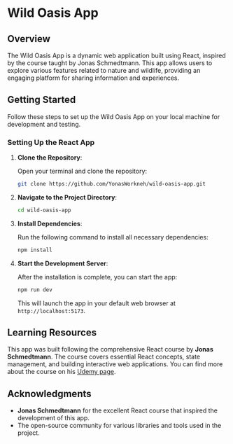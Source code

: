# Wild Oasis App

## Overview

The Wild Oasis App is a dynamic web application built using React, inspired by the course taught by Jonas Schmedtmann. This app allows users to explore various features related to nature and wildlife, providing an engaging platform for sharing information and experiences.

## Getting Started

Follow these steps to set up the Wild Oasis App on your local machine for development and testing.

### Setting Up the React App

1. **Clone the Repository**: 

   Open your terminal and clone the repository:

   ```bash
   git clone https://github.com/YonasWorkneh/wild-oasis-app.git
   ```

2. **Navigate to the Project Directory**:

   ```bash
   cd wild-oasis-app
   ```

3. **Install Dependencies**:

   Run the following command to install all necessary dependencies:

   ```bash
   npm install
   ```

4. **Start the Development Server**:

   After the installation is complete, you can start the app:

   ```bash
   npm run dev 
   ```

   This will launch the app in your default web browser at `http://localhost:5173`.

## Learning Resources

This app was built following the comprehensive React course by **Jonas Schmedtmann**. The course covers essential React concepts, state management, and building interactive web applications. You can find more about the course on his [Udemy page](https://www.udemy.com/user/jonasschmedtmann/).

## Acknowledgments

- **Jonas Schmedtmann** for the excellent React course that inspired the development of this app.
- The open-source community for various libraries and tools used in the project.
